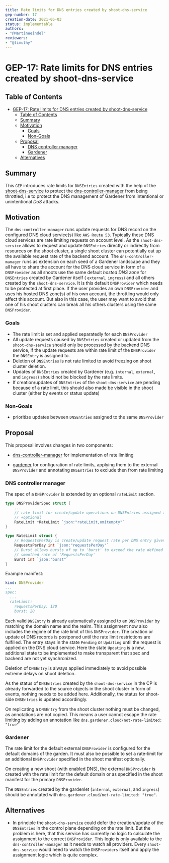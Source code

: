 ```yaml
---
title: Rate limits for DNS entries created by shoot-dns-service
gep-number: 17
creation-date: 2021-05-03
status: implementable
authors:
- "@MartinWeindel"
reviewers:
- "@timuthy"
---
```


# GEP-17: Rate limits for DNS entries created by shoot-dns-service

## Table of Contents

- [GEP-17: Rate limits for DNS entries created by shoot-dns-service](#gep-17-rate-limits-for-dns-entries-created-by-shoot-dns-service)
  - [Table of Contents](#table-of-contents)
  - [Summary](#summary)
  - [Motivation](#motivation)
    - [Goals](#goals)
    - [Non-Goals](#non-goals)
  - [Proposal](#proposal)
    - [DNS controller manager](#dns-controller-manager)
    - [Gardener](#gardener)
  - [Alternatives](#alternatives)

## Summary

This `GEP` introduces rate limits for `DNSEntries` created with the help of the [shoot-dns-service](https://github.com/gardener/gardener-extension-shoot-dns-service) to protect the [dns-controller-manager](https://github.com/gardener/external-dns-management) from being throttled, i.e to protect the DNS management of Gardener from intentional or unintentional *DoS* attacks.

## Motivation

The `dns-controller-manager` runs update requests for DNS record on the configured DNS cloud service(s) like `AWS Route 53`. Typically these DNS cloud services are rate limiting requests on account level. As the `shoot-dns-service` allows to request and update `DNSEntries` directly or indirectly from resources on the shoot cluster, a single shoot cluster can potentially eat up the available request rate of the backend account. The `dns-controller-manager` runs as extension on each seed of a Gardener landscape and they all have to share the account for the DNS cloud service in form of a `DNSProvider` as all shoots use the same default *hosted DNS zone* for `DNSEntries` created by Gardener itself ( `external`, `ingress`) and all others created by the `shoot-dns-service`. It is this default `DNSProvider` which needs to be protected at first place. If the user provides an own `DNSProvider` and uses his hosted DNS zone(s) of his own account, the throttling would only affect this account. But also in this case, the user may want to avoid that one of his shoot clusters can break all his others clusters using the same `DNSProvider`.

### Goals

- The rate limit is set and applied separatedly for each `DNSProvider`
- All update requests caused by `DNSEntries` created or updated from the `shoot-dns-service` should only be processed by the backend DNS service, if the update requests are within rate limit of the `DNSProvider` the `DNSEntry` is assigned to.
- Deletion of `DNSEntries` is not rate limited to avoid freezing on shoot cluster deletion.
- Updates of `DNSEntries` created by Gardener (e.g. `internal`, `external`, and `ingress`) should not be blocked by the rate limits.
- If creation/updates of `DNSEntries` of the `shoot-dns-service` are pending because of a rate limit, this should also made be visible in the shoot cluster (either by events or status update)

### Non-Goals

- prioritize updates between `DNSEntries` assigned to the same `DNSProvider`

## Proposal

This proposal involves changes in two components:

- [dns-controller-manager](https://github.com/gardener/external-dns-management) for implementation of rate limiting

- [gardener](https://github.com/gardener/gardener) for configuration of rate limits, applying them to the external `DNSProvider` and annotating `DNSEntries` to exclude then from rate limiting

### DNS controller manager

The spec of a `DNSProvider` is extended by an optional `rateLimit` section.

```go
type DNSProviderSpec struct {
    ...
    // rate limit for create/update operations on DNSEntries assigned to this provider
    // +optional
    RateLimit *RateLimit `json:"rateLimit,omitempty"`
}

type RateLimit struct {
    // RequestsPerDay is create/update request rate per DNS entry given by requests per day
    RequestsPerDay int `json:"requestsPerDay"`
    // Burst allows bursts of up to 'burst' to exceed the rate defined by 'RequestsPerDay', while still maintaining a
    // smoothed rate of 'RequestsPerDay'
    Burst int `json:"burst"`
}
```

Example manifest:

```yaml
kind: DNSProvider
...
spec:
  ...
  rateLimit:
    requestsPerDay: 120
    burst: 20
```

Each valid `DNSEntry` is already automatically assigned to an `DNSProvider` by matching the domain name and the realm.
This assignment now also includes the regime of the rate limit of this `DNSProvider`.
The creation or update of DNS records is postponed until the rate limit restrictions are fulfilled.
The entry stays in the state `Pending` or `Updating` until the request is applied on the DNS cloud service.
Here the state `Updating` is a new, additional state to be implemented to make transparent that spec and backend are not yet synchronized.

Deletion of `DNSEntry` is always applied immediately to avoid possible extreme delays on shoot deletion.

As the status of `DNSEntries` created by the `shoot-dns-service` in the CP is already forwarded to the source objects in the shoot cluster in form
of events, nothing needs to be added here. Additionally, the status for shoot-side `DNSEntries` is updated accordingly.

On replicating a `DNSEntry` from the shoot cluster nothing must be changed, as annotations are not copied. This means a user cannot escape the rate limiting by adding an annotation like `dns.gardener.cloud/not-rate-limited: "true"`

### Gardener

The rate limit for the default external `DNSProvider` is configured for the default domains of the garden.
It must also be possible to set a rate-limit for an additional `DNSProvider` specified in the shoot manifest optionally.

On creating a new shoot (with enabled DNS), the external `DNSProvider` is created with the rate limit for the default domain or as specified in the shoot manifest for the primary `DNSProvider`.

The `DNSEntries` created by the gardenlet (`internal`, `external`, and `ingress`) should be annotated with `dns.gardener.cloud/not-rate-limited: "true"`.

## Alternatives

- In principle the `shoot-dns-service` could defer the creation/update of the `DNSEntries` in the control plane depending on the rate limit. But the problem is here, that this service has currently no logic to calculate the assignment to the correct `DNSProvider`. This logic is only available to the `dns-controller-manager` as it needs to watch all providers. Every `shoot-dns-service` would need to watch the `DNSProviders` itself and apply the assignment logic which is quite complex.
